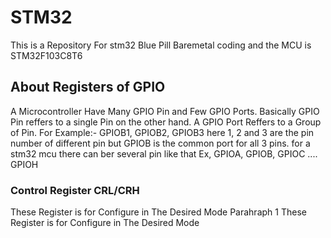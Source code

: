 # STM32
This is a Repository For stm32 Blue Pill Baremetal coding and the MCU is STM32F103C8T6 

## About Registers of GPIO

A Microcontroller Have Many GPIO Pin and Few GPIO Ports. Basically GPIO Pin reffers to a single Pin on the other hand. A GPIO Port Reffers to a Group of Pin.
For Example:- 
GPIOB1, GPIOB2, GPIOB3 here 1, 2 and 3 are the pin number of different pin but GPIOB is the common port for all 3 pins. for a stm32 mcu there can ber several pin like that Ex, GPIOA, GPIOB, GPIOC .... GPIOH

### Control Register CRL/CRH

These Register is for Configure in The Desired Mode
Parahraph 1
These Register is for Configure in The Desired Mode